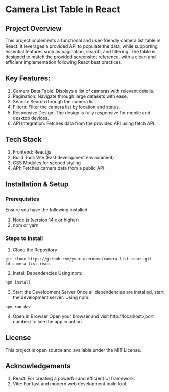 # Camera List Table in React

## Project Overview

This project implements a functional and user-friendly camera list table in React. It leverages a provided API to populate the data, while supporting essential features such as pagination, search, and filtering. The table is designed to match the provided screenshot reference, with a clean and efficient implementation following React best practices.

## Key Features:

1. Camera Data Table: Displays a list of cameras with relevant details.
2. Pagination: Navigate through large datasets with ease.
3. Search: Search through the camera list.
4. Filters: Filter the camera list by location and status.
5. Responsive Design: The design is fully responsive for mobile and desktop devices.
6. API Integration: Fetches data from the provided API using fetch API.

## Tech Stack

1. Frontend: React.js
2. Build Tool: Vite (Fast development environment)
3. CSS Modules for scoped styling
4. API: Fetches camera data from a public API.

## Installation & Setup

### Prerequisites

Ensure you have the following installed:

1. Node.js (version 14.x or higher)
2. npm or yarn

### Steps to Install

1. Clone the Repository

```
git clone https://github.com/your-username/camera-list-react.git
cd camera-list-react
```

2. Install Dependencies Using npm:

```
npm install

```

3. Start the Development Server Once all dependencies are installed, start the development server: Using npm:

```
npm run dev
```

4. Open in Browser Open your browser and visit http://localhost:{port number} to see the app in action.

## License

This project is open source and available under the MIT License.

## Acknowledgements

1. React: For creating a powerful and efficient UI framework.
2. Vite: For fast and modern web development build tool.
